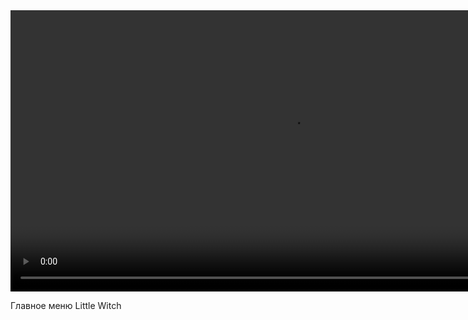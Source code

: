 

<!DOCTYPE html>
<html lang="ru">
<head>
    <meta charset="UTF-8">
    <title>Little Witch - Главное меню</title>
</head>
<body>
    <video src="https://github.com/Raznorabochie-NECO-Game-Stydio/LittleWitch_NewENGINE/raw/master/main_menu.webm" controls width="900">
        Ваш браузер не поддерживает элемент video.
    </video>
    <p>Главное меню Little Witch</p>
</body>
</html>
